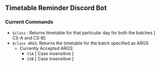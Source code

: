 ## Timetable Reminder Discord Bot

### Current Commands

- `$class` : Returns timetable for that particular day for both the batches [ CS-A and CS-B]
- `$class ARGS`: Returns the timetable for the batch specified as ARGS
  - Currently Accepted ARGS:
    - `CSA` [ Case insensitive ]
    - `CSB` [ Case insensitive ]
